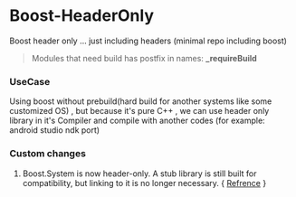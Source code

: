 
# Boost-HeaderOnly
Boost header only ... just including headers (minimal repo including boost)

> Modules that need build has postfix in names:  **_requireBuild**

### UseCase
Using boost without prebuild(hard build for another systems like some customized OS) , but because it's pure C++ , we can use header only library in it's Compiler and compile with another codes (for example: android studio ndk port)

### Custom changes

 1.   Boost.System is now header-only. A stub library is still built for compatibility, but linking to it is no longer necessary. { [Refrence](https://stackoverflow.com/questions/54184576/boost-system-1-69-0-not-header-only#answer-54184692) }

